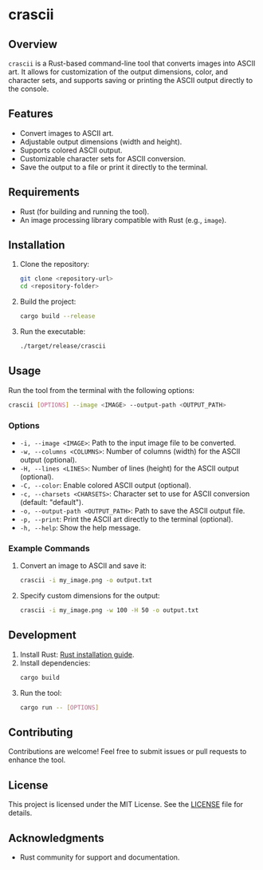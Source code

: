 # crascii

## Overview
`crascii` is a Rust-based command-line tool that converts images into ASCII art. It allows for customization of the output dimensions, color, and character sets, and supports saving or printing the ASCII output directly to the console.

## Features
- Convert images to ASCII art.
- Adjustable output dimensions (width and height).
- Supports colored ASCII output.
- Customizable character sets for ASCII conversion.
- Save the output to a file or print it directly to the terminal.

## Requirements
- Rust (for building and running the tool).
- An image processing library compatible with Rust (e.g., `image`).

## Installation
1. Clone the repository:
   ```bash
   git clone <repository-url>
   cd <repository-folder>
   ```

2. Build the project:
   ```bash
   cargo build --release
   ```

3. Run the executable:
   ```bash
   ./target/release/crascii
   ```

## Usage
Run the tool from the terminal with the following options:

```bash
crascii [OPTIONS] --image <IMAGE> --output-path <OUTPUT_PATH>
```

### Options
- `-i, --image <IMAGE>`: Path to the input image file to be converted.
- `-w, --columns <COLUMNS>`: Number of columns (width) for the ASCII output (optional).
- `-H, --lines <LINES>`: Number of lines (height) for the ASCII output (optional).
- `-C, --color`: Enable colored ASCII output (optional).
- `-c, --charsets <CHARSETS>`: Character set to use for ASCII conversion (default: "default").
- `-o, --output-path <OUTPUT_PATH>`: Path to save the ASCII output file.
- `-p, --print`: Print the ASCII art directly to the terminal (optional).
- `-h, --help`: Show the help message.

### Example Commands
1. Convert an image to ASCII and save it:
   ```bash
   crascii -i my_image.png -o output.txt
   ```

2. Specify custom dimensions for the output:
   ```bash
   crascii -i my_image.png -w 100 -H 50 -o output.txt
   ```

## Development
1. Install Rust: [Rust installation guide](https://www.rust-lang.org/tools/install).
2. Install dependencies:
   ```bash
   cargo build
   ```
3. Run the tool:
   ```bash
   cargo run -- [OPTIONS]
   ```

## Contributing
Contributions are welcome! Feel free to submit issues or pull requests to enhance the tool.

## License
This project is licensed under the MIT License. See the [LICENSE](LICENSE) file for details.

## Acknowledgments
- Rust community for support and documentation.


